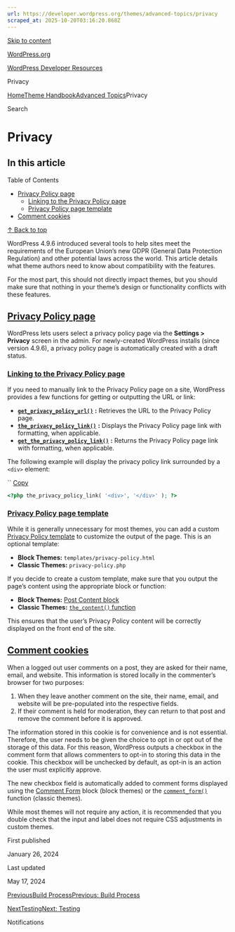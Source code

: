 ```yaml
---
url: https://developer.wordpress.org/themes/advanced-topics/privacy
scraped_at: 2025-10-20T03:16:20.868Z
---
```


[Skip to content](https://developer.wordpress.org/themes/advanced-topics/privacy/#wp--skip-link--target)

[WordPress.org](https://wordpress.org/)

[WordPress Developer Resources](https://developer.wordpress.org/)

Privacy


[Home](https://developer.wordpress.org/)[Theme Handbook](https://developer.wordpress.org/themes/)[Advanced Topics](https://developer.wordpress.org/themes/advanced-topics/)Privacy

Search

# Privacy

## In this article

Table of Contents

- [Privacy Policy page](https://developer.wordpress.org/themes/advanced-topics/privacy/#privacy-policy-page)
  - [Linking to the Privacy Policy page](https://developer.wordpress.org/themes/advanced-topics/privacy/#linking-to-the-privacy-policy-page)
  - [Privacy Policy page template](https://developer.wordpress.org/themes/advanced-topics/privacy/#privacy-policy-page-template)
- [Comment cookies](https://developer.wordpress.org/themes/advanced-topics/privacy/#comment-cookies)

[↑ Back to top](https://developer.wordpress.org/themes/advanced-topics/privacy/#wp--skip-link--target)

WordPress 4.9.6 introduced several tools to help sites meet the requirements of the European Union’s new GDPR (General Data Protection Regulation) and other potential laws across the world. This article details what theme authors need to know about compatibility with the features.

For the most part, this should not directly impact themes, but you should make sure that nothing in your theme’s design or functionality conflicts with these features.

## [Privacy Policy page](https://developer.wordpress.org/themes/advanced-topics/privacy/\#privacy-policy-page)

WordPress lets users select a privacy policy page via the **Settings > Privacy** screen in the admin. For newly-created WordPress installs (since version 4.9.6), a privacy policy page is automatically created with a draft status.

### [Linking to the Privacy Policy page](https://developer.wordpress.org/themes/advanced-topics/privacy/\#linking-to-the-privacy-policy-page)

If you need to manually link to the Privacy Policy page on a site, WordPress provides a few functions for getting or outputting the URL or link:

- [**`get_privacy_policy_url()`**](https://developer.wordpress.org/reference/functions/get_privacy_policy_url/) **:** Retrieves the URL to the Privacy Policy page.
- [**`the_privacy_policy_link()`**](https://developer.wordpress.org/reference/functions/the_privacy_policy_link/) **:** Displays the Privacy Policy page link with formatting, when applicable.
- [**`get_the_privacy_policy_link()`**](https://developer.wordpress.org/reference/functions/get_the_privacy_policy_link/) **:** Returns the Privacy Policy page link with formatting, when applicable.

The following example will display the privacy policy link surrounded by a `<div>` element:

``
[Copy](https://developer.wordpress.org/themes/advanced-topics/privacy/#)

```php
<?php the_privacy_policy_link( '<div>', '</div>' ); ?>
```

### [Privacy Policy page template](https://developer.wordpress.org/themes/advanced-topics/privacy/\#privacy-policy-page-template)

While it is generally unnecessary for most themes, you can add a custom [Privacy Policy template](https://developer.wordpress.org/themes/templates/template-hierarchy/#privacy-policy-page-hierarchy) to customize the output of the page. This is an optional template:

- **Block Themes:** `templates/privacy-policy.html`
- **Classic Themes:** `privacy-policy.php`

If you decide to create a custom template, make sure that you output the page’s content using the appropriate block or function:

- **Block Themes:** [Post Content block](https://wordpress.org/documentation/article/post-content-block/)
- **Classic Themes:** [`the_content()` function](https://developer.wordpress.org/reference/functions/the_content/)

This ensures that the user’s Privacy Policy content will be correctly displayed on the front end of the site.

## [Comment cookies](https://developer.wordpress.org/themes/advanced-topics/privacy/\#comment-cookies)

When a logged out user comments on a post, they are asked for their name, email, and website. This information is stored locally in the commenter’s browser for two purposes:

1. When they leave another comment on the site, their name, email, and website will be pre-populated into the respective fields.
2. If their comment is held for moderation, they can return to that post and remove the comment before it is approved.

The information stored in this cookie is for convenience and is not essential. Therefore, the user needs to be given the choice to opt in or opt out of the storage of this data. For this reason, WordPress outputs a checkbox in the comment form that allows commenters to opt-in to storing this data in the cookie. This checkbox will be unchecked by default, as opt-in is an action the user must explicitly approve.

The new checkbox field is automatically added to comment forms displayed using the [Comment Form](https://wordpress.org/documentation/article/post-comments-form-block/) block (block themes) or the [`comment_form()`](https://developer.wordpress.org/reference/functions/comment_form/) function (classic themes).

While most themes will not require any action, it is recommended that you double check that the input and label does not require CSS adjustments in custom themes.

First published

January 26, 2024

Last updated

May 17, 2024

[PreviousBuild ProcessPrevious: Build Process](https://developer.wordpress.org/themes/advanced-topics/build-process/)

[NextTestingNext: Testing](https://developer.wordpress.org/themes/advanced-topics/testing/)

Notifications